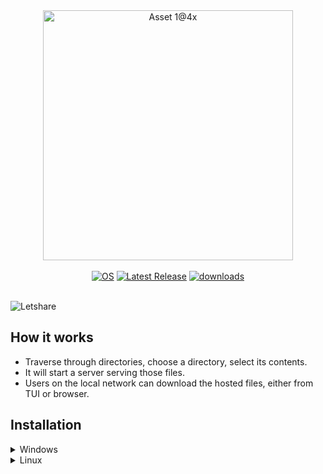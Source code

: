 <div align="center">
  <img width="400" alt="Asset 1@4x" src="https://github.com/user-attachments/assets/0d7dd28f-4f78-4b8e-beaa-a37c06917548" style="pointer-events: none;"/><br><br>
  <a href="https://github.com/MuhamedUsman/letshare/releases"><img src="https://img.shields.io/badge/OS-linux%2C%20windows%2C%20macOS-0078D4" alt="OS"></a>
  <a href="https://github.com/MuhamedUsman/letshare/releases"><img src="https://img.shields.io/github/v/release/MuhamedUsman/letshare" alt="Latest Release"></a>
  <a href="https://github.com/MuhamedUsman/letshare/releases"><img src="https://img.shields.io/github/downloads/MuhamedUsman/letshare/total" alt="downloads"></a>
</div><br>
    
![Letshare](https://github.com/user-attachments/assets/153408e9-a0f9-4e9a-ba76-7ffb2948102b)

## How it works
- Traverse through directories, choose a directory, select its contents.
- It will start a server serving those files.
- Users on the local network can download the hosted files, either from TUI or browser.

## Installation
<details>
  <summary>Windows</summary><br>
  
  ```powershell
  winget install MuhamedUsman.Letshare
  ```
</details>
<details>
  <summary>Linux</summary>
  
  ### Debian/Ubuntu
  ```bash
  # Download the .deb file from releases
  wget https://github.com/[username]/Letshare/releases/latest/download/letshare_[version]_Linux_x86_64.deb

  # Install the package
  sudo dpkg -i letshare_*.deb
  sudo apt-get install -f  # Fix any dependency issues
  ```
  ### Red Hat/Fedora/CentOS
  ```bash
  # Download the .rpm file and install
  sudo rpm -i letshare_*.rpm
  # or
  sudo dnf install letshare_*.rpm  # Fedora
  sudo yum install letshare_*.rpm  # CentOS/RHEL
  ```
  ### Alpine Linux
  ```bash
  # Download the .apk file and install
  sudo apk add --allow-untrusted letshare_*.apk
  ```
  ### Arch Linux
  ```bash
  # Download and install the package
  sudo pacman -U letshare_*.pkg.tar.xz
  ```
</details>
